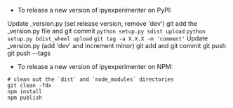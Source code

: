- To release a new version of ipyexperimenter on PyPI:

Update _version.py (set release version, remove 'dev')
git add the _version.py file and git commit
`python setup.py sdist upload`
`python setup.py bdist_wheel upload`
`git tag -a X.X.X -m 'comment'`
Update _version.py (add 'dev' and increment minor)
git add and git commit
git push
git push --tags

- To release a new version of ipyexperimenter on NPM:

```
# clean out the `dist` and `node_modules` directories
git clean -fdx
npm install
npm publish
```